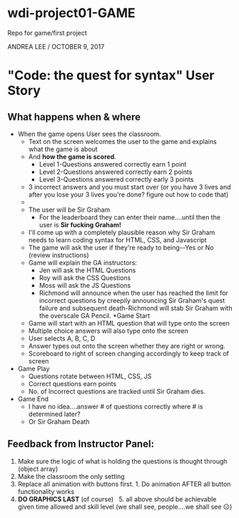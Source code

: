 # wdi-project01-GAME
Repo for game/first project


ANDREA LEE / OCTOBER 9, 2017

# "Code: the quest for syntax" User Story
## What happens when & where

* When the game opens User sees the classroom.
    * Text on the screen welcomes the user to the game and explains what the game is about
    * And __how the game is scored__.
        * Level 1-Questions answered correctly earn 1 point
        * Level 2-Questions answered correctly earn 2 points 
        * Level 3-Questions answered correctly early 3 points
    * 3 incorrect answers and you must start over (or you have 3 lives and after you lose your 3 lives you're done?  figure out how to code that)
    * 
    * The user will be Sir Graham
        *  For the leaderboard they can enter their name....until then the user is **Sir fucking Graham!**
    * I'll come up with a completely plausible reason why Sir Graham needs to learn coding syntax for HTML, CSS, and Javascript
    * The game will ask the user if they're ready to being--Yes or No (review instructions)
    * Game will explain the GA instructors:
         *  Jen will ask the HTML Questions
         *  Roy will ask the CSS Questions
         *  Moss will ask the JS Questions
         *  Richmond will announce when the user has reached the limit for incorrect questions by creepily announcing Sir Graham's quest failure and subsequent death-Richmond will stab Sir Graham with the overscale GA Pencil.
*Game Start
   *  Game will start with an HTML question that will type onto the screen
   *  Multiple choice answers will also type onto the screen
   *  User selects A, B, C, D 
   *  Answer types out onto the screen whether they are right or wrong.
   *  Scoreboard to right of screen changing accordingly to keep track of screen
*  Game Play
   *  Questions rotate between HTML, CSS, JS
   *  Correct questions earn points
   *  No. of Incorrect questions are tracked until Sir Graham dies.
*  Game End
   *  I have no idea....answer # of questions correctly where # is determined later?  
   *  Or Sir Graham Death





## Feedback from Instructor Panel:
   1.  Make sure the logic of what is holding the questions is thought through (object array)
   2.  Make the classroom the only setting
   3.  Replace all animation with buttons first.
      1.  Do animation AFTER all button functionality works
   4.  __DO GRAPHICS LAST__ (of course)
   5.  all above should be achievable given time allowed and skill level (we shall see, people....we shall see 😑)

